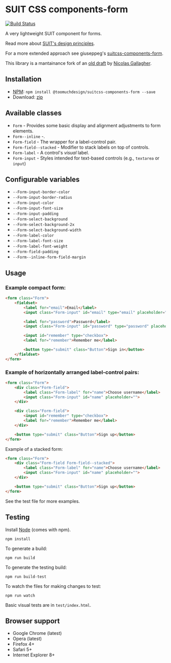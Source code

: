 # SUIT CSS components-form

[![Build Status](https://secure.travis-ci.org/suitcss/form.png?branch=master)](http://travis-ci.org/toomuchdesign/suitcss-components-form)

A very lightweight SUIT component for forms.

Read more about [SUIT's design principles](https://github.com/suitcss/suit/).

For a more extended approach see giuseppeg's [suitcss-components-form](https://github.com/giuseppeg/suitcss-components-form).

This library is a mantainance fork of an [old draft](https://github.com/trunkclub/suitcss-components-form) by [Nicolas Gallagher](https://github.com/necolas).


## Installation

- [NPM](http://www.npmjs.com/): `npm install @toomuchdesign/suitcss-components-form --save`
- Download: [zip](https://github.com/toomuchdesign/suitcss-components-form/releases/latest)


## Available classes

- `Form` - Provides some basic display and alignment adjustments to form elements.
- `Form--inline` -.
- `Form-field` - The wrapper for a label-control pair.
- `Form-field--stacked` - Modifier to stack labels on top of controls.
- `Form-label` - A control's _visual_ label.
- `Form-input` - Styles intended for text-based controls (e.g., `textarea` or `input`)


## Configurable variables

- `--Form-input-border-color`
- `--Form-input-border-radius`
- `--Form-input-color`
- `--Form-input-font-size`
- `--Form-input-padding`
- `--Form-select-background`
- `--Form-select-background-2x`
- `--Form-select-background-width`
- `--Form-label-color`
- `--Form-label-font-size`
- `--Form-label-font-weight`
- `--Form-field-padding`
- `--Form--inline-form-field-margin`


## Usage

### Example compact form:

```html
<form class="Form">
    <fieldset>
        <label for="email">Email</label>
        <input class="Form-input" id="email" type="email" placeholder="Email">

        <label for="password">Password</label>
        <input class="Form-input" id="password" type="password" placeholder="Password">

        <input id="remember" type="checkbox">
        <label for="remember">Remember me</label>

        <button type="submit" class="Button">Sign in</button>
    </fieldset>
</form>
```

### Example of horizontally arranged label-control pairs:

```html
<form class="Form">
    <div class="Form-field">
        <label class="Form-label" for="name">Choose username</label>
        <input class="Form-input" id="name" placeholder="">
    </div>

    <div class="Form-field">
        <input id="remember" type="checkbox">
        <label for="remember">Remember me</label>
    </div>

    <button type="submit" class="Button">Sign up</button>
</form>
```

Example of a stacked form:


```html
<form class="Form">
    <div class="Form-field Form-field--stacked">
        <label class="Form-label" for="name">Choose username</label>
        <input class="Form-input" id="name" placeholder="">
    </div>

    <button type="submit" class="Button">Sign up</button>
</form>
```

See the test file for more examples.

## Testing

Install [Node](http://nodejs.org) (comes with npm).

```
npm install
```

To generate a build:

```
npm run build
```

To generate the testing build:

```
npm run build-test
```

To watch the files for making changes to test:

```
npm run watch
```

Basic visual tests are in `test/index.html`.

## Browser support

- Google Chrome (latest)
- Opera (latest)
- Firefox 4+
- Safari 5+
- Internet Explorer 8+
